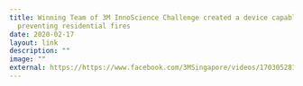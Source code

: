 ```yaml
---
title: Winning Team of 3M InnoScience Challenge created a device capable of
  preventing residential fires
date: 2020-02-17
layout: link
description: ""
image: ""
external: https://https://www.facebook.com/3MSingapore/videos/170305281078355/?__xts__[0]=68.ARCxlmoFsyP0DKAy5ff6ukDUxz2uKhrR3dU5yZ6jaagdaAGFBv5WdDZukNAQu14UGKMJRu6Gls6azb3YUiyY9YaPulRh-CG2jmpd10qjOjazBKU1Hd0pBYZLW3A6DLPVd36c5TVydi2hzgj9suT0m1HjjJa-0mo9wAfPip8_NkEaoJ1oeV_hIa4uPSiAoRXg3fLAG-iBPYn7V89-HIZ1ZuZQUzqJf_4ulees6X2cERZnqxkpLv4QutoclPBgXEK7mNg-lTiR4ZGiORVlUfDldM15rdaRtL3K_smJZeSkJnJUJkKrFpYnLNMr65uoxAT7KjbtdgOsqvf9ueVi-aDvBv1IySkWE8-OG9-J4g
---
```

